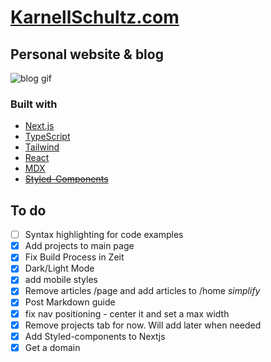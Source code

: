 # [KarnellSchultz.com](https://karnellschultz.com/ 'personal blog of Karnell Schultz')

## Personal website & blog

![blog gif](https://media.giphy.com/media/efZZ3OnpfRH6KAcNuO/giphy.gif)

### Built with

- [Next.js](https://nextjs.org/)
- [TypeScript](https://www.typescriptlang.org/)
- [Tailwind](https://tailwindcss.com/)
- [React](https://reactjs.org/)
- [MDX](https://mdxjs.com/)
- ~~[Styled-Components](https://styled-components.com/)~~

## To do

- [ ] Syntax highlighting for code examples
- [x] Add projects to main page
- [x] Fix Build Process in Zeit
- [x] Dark/Light Mode
- [x] add mobile styles
- [x] Remove articles /page and add articles to /home _simplify_
- [x] Post Markdown guide
- [x] fix nav positioning - center it and set a max width
- [x] Remove projects tab for now. Will add later when needed
- [x] Add Styled-components to Nextjs
- [x] Get a domain
